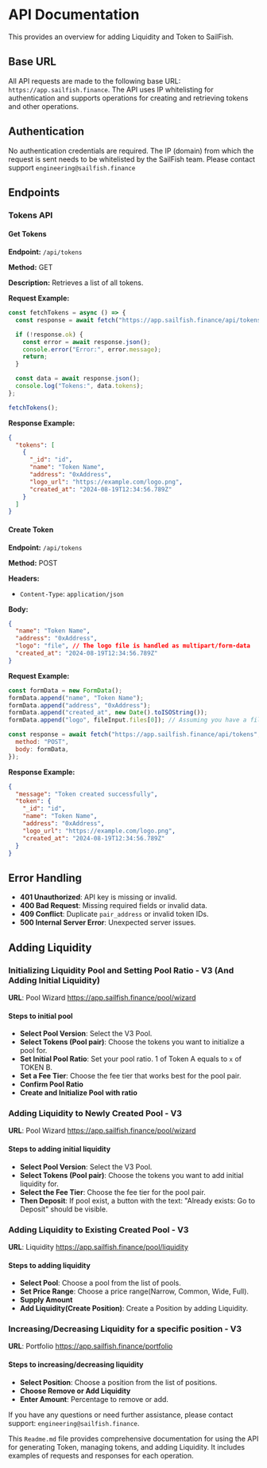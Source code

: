 # API Documentation

This provides an overview for adding Liquidity and Token to SailFish.

## Base URL

All API requests are made to the following base URL: `https://app.sailfish.finance`. The API uses IP whitelisting for authentication and supports operations for creating and retrieving tokens and other operations.

## Authentication

No authentication credentials are required. The IP (domain) from which the request is sent needs to be whitelisted by the SailFish team. Please contact support `engineering@sailfish.finance`

## Endpoints

### Tokens API

#### Get Tokens

**Endpoint:** `/api/tokens`

**Method:** GET

**Description:** Retrieves a list of all tokens.

**Request Example:**

```javascript
const fetchTokens = async () => {
  const response = await fetch("https://app.sailfish.finance/api/tokens");

  if (!response.ok) {
    const error = await response.json();
    console.error("Error:", error.message);
    return;
  }

  const data = await response.json();
  console.log("Tokens:", data.tokens);
};

fetchTokens();
```

**Response Example:**

```json
{
  "tokens": [
    {
      "_id": "id",
      "name": "Token Name",
      "address": "0xAddress",
      "logo_url": "https://example.com/logo.png",
      "created_at": "2024-08-19T12:34:56.789Z"
    }
  ]
}
```

#### Create Token

**Endpoint:** `/api/tokens`

**Method:** POST

**Headers:**

- `Content-Type`: `application/json`

**Body:**

```json
{
  "name": "Token Name",
  "address": "0xAddress",
  "logo": "file", // The logo file is handled as multipart/form-data
  "created_at": "2024-08-19T12:34:56.789Z"
}
```

**Request Example:**

```javascript
const formData = new FormData();
formData.append("name", "Token Name");
formData.append("address", "0xAddress");
formData.append("created_at", new Date().toISOString());
formData.append("logo", fileInput.files[0]); // Assuming you have a file input

const response = await fetch("https://app.sailfish.finance/api/tokens", {
  method: "POST",
  body: formData,
});
```

**Response Example:**

```json
{
  "message": "Token created successfully",
  "token": {
    "_id": "id",
    "name": "Token Name",
    "address": "0xAddress",
    "logo_url": "https://example.com/logo.png",
    "created_at": "2024-08-19T12:34:56.789Z"
  }
}
```

## Error Handling

- **401 Unauthorized**: API key is missing or invalid.
- **400 Bad Request**: Missing required fields or invalid data.
- **409 Conflict**: Duplicate `pair_address` or invalid token IDs.
- **500 Internal Server Error**: Unexpected server issues.

## Adding Liquidity

### Initializing Liquidity Pool and Setting Pool Ratio - V3 (And Adding Initial Liquidity)

**URL**: Pool Wizard <https://app.sailfish.finance/pool/wizard>

#### **Steps to initial pool**

- **Select Pool Version**: Select the V3 Pool.
- **Select Tokens (Pool pair)**: Choose the tokens you want to initialize a pool for.
- **Set Initial Pool Ratio**: Set your pool ratio. 1 of Token A equals to `x` of TOKEN B.
- **Set a Fee Tier**: Choose the fee tier that works best for the pool pair.
- **Confirm Pool Ratio**
- **Create and Initialize Pool with ratio**

### Adding Liquidity to Newly Created Pool - V3

**URL**: Pool Wizard <https://app.sailfish.finance/pool/wizard>

#### **Steps to adding initial liquidity**

- **Select Pool Version**: Select the V3 Pool.
- **Select Tokens (Pool pair)**: Choose the tokens you want to add initial liquidity for.
- **Select the Fee Tier**: Choose the fee tier for the pool pair.
- **Then Deposit**: If pool exist, a button with the text: "Already exists: Go to Deposit" should be visible.

### Adding Liquidity to Existing Created Pool - V3

**URL**: Liquidity <https://app.sailfish.finance/pool/liquidity>

#### **Steps to adding liquidity**

- **Select Pool**: Choose a pool from the list of pools.
- **Set Price Range**: Choose a price range(Narrow, Common, Wide, Full).
- **Supply Amount**
- **Add Liquidity(Create Position)**: Create a Position by adding Liquidity.

### Increasing/Decreasing Liquidity for a specific position - V3

**URL**: Portfolio <https://app.sailfish.finance/portfolio>

#### **Steps to increasing/decreasing liquidity**

- **Select Position**: Choose a position from the list of positions.
- **Choose Remove or Add Liquidity**
- **Enter Amount**: Percentage to remove or add.

If you have any questions or need further assistance, please contact support: `engineering@sailfish.finance`.

This `Readme.md` file provides comprehensive documentation for using the API for generating Token, managing tokens, and adding Liquidity. It includes examples of requests and responses for each operation.
